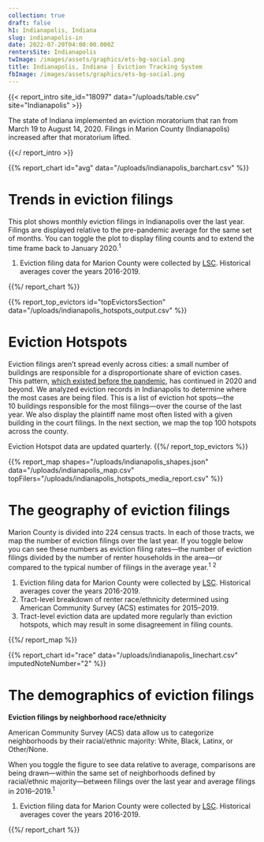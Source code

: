 ```yaml
---
collection: true
draft: false
h1: Indianapolis, Indiana
slug: indianapolis-in
date: 2022-07-20T04:00:00.000Z
rentersSite: Indianapolis
twImage: /images/assets/graphics/ets-bg-social.png
title: Indianapolis, Indiana | Eviction Tracking System
fbImage: /images/assets/graphics/ets-bg-social.png
---
```

{{< report_intro site_id="18097" data="/uploads/table.csv" site="Indianapolis" >}}

The state of Indiana implemented an eviction moratorium that ran from March 19 to August 14, 2020. Filings in Marion County (Indianapolis) increased after that moratorium lifted.



{{</ report_intro >}}



{{% report_chart id="avg" data="/uploads/indianapolis_barchart.csv" %}}

# Trends in eviction filings

This plot shows monthly eviction filings in Indianapolis over the last year. Filings are displayed relative to the pre-pandemic average for the same set of months. You can toggle the plot to display filing counts and to extend the time frame back to January 2020.<sup>1</sup>

1. Eviction filing data for Marion County were collected by [LSC](https://www.lsc.gov/). Historical averages cover the years 2016-2019.

{{%/ report_chart %}}



{{% report_top_evictors id="topEvictorsSection" data="/uploads/indianapolis_hotspots_output.csv" %}}
# Eviction Hotspots

Eviction filings aren’t spread evenly across cities: a small number of buildings are responsible for a disproportionate share of eviction cases. This pattern, [which existed before the pandemic](https://evictionlab.org/top-evicting-landlords-drive-us-eviction-crisis/), has continued in 2020 and beyond. We analyzed eviction records in Indianapolis to determine where the most cases are being filed. This is a list of eviction hot spots—the 10 buildings responsible for the most filings—over the course of the last year. We also display the plaintiff name most often listed with a given building in the court filings. In the next section, we map the top 100 hotspots across the county.

Eviction Hotspot data are updated quarterly.
{{%/ report_top_evictors %}}



{{% report_map shapes="/uploads/indianapolis_shapes.json" data="/uploads/indianapolis_map.csv" topFilers="/uploads/indianapolis_hotspots_media_report.csv" %}}

# The geography of eviction filings

Marion County is divided into 224 census tracts. In each of those tracts, we map the number of eviction filings over the last year. If you toggle below you can see these numbers as eviction filing rates—the number of eviction filings divided by the number of renter households in the area—or compared to the typical number of filings in the average year.<sup>1</sup> <sup>2</sup>

1. Eviction filing data for Marion County were collected by [LSC](https://www.lsc.gov/). Historical averages cover the years 2016-2019.
2. Tract-level breakdown of renter race/ethnicity determined using American Community Survey (ACS) estimates for 2015–2019.
3. Tract-level eviction data are updated more regularly than eviction hotspots, which may result in some disagreement in filing counts.

{{%/ report_map %}}



{{% report_chart id="race" data="/uploads/indianapolis_linechart.csv" imputedNoteNumber="2" %}}

# The demographics of eviction filings

**Eviction filings by neighborhood race/ethnicity**

American Community Survey (ACS) data allow us to categorize neighborhoods by their racial/ethnic majority: White, Black, Latinx, or Other/None. 

When you toggle the figure to see data relative to average, comparisons are being drawn—within the same set of neighborhoods defined by racial/ethnic majority—between filings over the last year and average filings in 2016–2019.<sup>1</sup>

1. Eviction filing data for Marion County were collected by [LSC](https://www.lsc.gov/). Historical averages cover the years 2016-2019.


{{%/ report_chart %}}